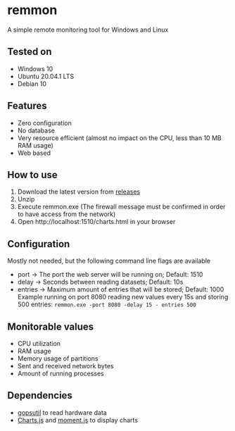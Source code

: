 
# remmon
A simple remote monitoring tool for Windows and Linux

## Tested on
- Windows 10
- Ubuntu 20.04.1 LTS
- Debian 10


## Features

 - Zero configuration
 - No database
 - Very resource efficient (almost no impact on the CPU, less than 10 MB RAM usage)
 - Web based

## How to use

 1. Download the latest version from [releases](https://github.com/Netzwerkfehler/remmon/releases)
 2. Unzip
 3. Execute remmon.exe (The firewall message must be confirmed in order to have access from the network)
 4. Open http://localhost:1510/charts.html in your browser

## Configuration
Mostly not needed, but the following command line flags are available

 - port -> The port the web server will be running on; Default: 1510
 - delay -> Seconds between reading datasets; Default: 10s
 - entries -> Maximum amount of entries that will be stored; Default: 1000
 Example running on port 8080 reading new values every 15s and storing 500 entries:
 `remmon.exe -port 8080 -delay 15 - entries 500`

## Monitorable values
 - CPU utilization
 - RAM usage
 - Memory usage of partitions
 - Sent and received network bytes
 - Amount of running processes
 
## Dependencies
 - [gopsutil](https://github.com/shirou/gopsutil) to read hardware data
 - [Charts.js](https://github.com/chartjs/Chart.js) and [moment.js](https://github.com/moment/moment) to display charts
